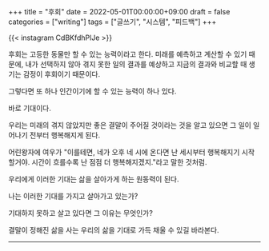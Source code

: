 +++
title = "후회"
date = 2022-05-01T00:00:00+09:00
draft = false
categories = ["writing"]
tags = ["글쓰기", "시스템", "피드백"]
+++

{{< instagram CdBKfdhPlJe >}}

후회는 고등한 동물만 할 수 있는 능력이라고 한다.
미래를 예측하고 계산할 수 있기 때문에, 내가 선택하지 않아 겪지 못한 일의 결과를 예상하고 지금의 결과와 비교할 때 생기는 감정이 후회이기 때문이다.

그렇다면 또 하나 인간이기에 할 수 있는 능력이 하나 있다.

바로 기대이다.

우리는 미래의 겪지 않았지만 좋은 결말이 주어질 것이라는 것을 알고 있으면 그 일이 일어나기 전부터 행복해지게 된다.

어린왕자에 여우가 "이를테면, 네가 오후 네 시에 온다면 난 세시부터 행복해지기 시작할거야. 시간이 흐를수록 난 점점 더 행복해지겠지."라고 말한 것처럼.

우리에게 이러한 기대는 삶을 살아가게 하는 원동력이 된다.

나는 이러한 기대를 가지고 살아가고 있는가?

기대하지 못하고 살고 있다면 그 이유는 무엇인가?

결말이 정해진 삶을 사는 우리의 삶을 기대로 가득 채울 수 있길 바라본다.


---
